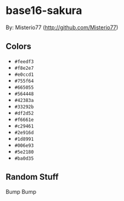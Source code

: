 # base16-sakura

By: Misterio77 (http://github.com/Misterio77)

## Colors

* `#feedf3`
* `#f8e2e7`
* `#e0ccd1`
* `#755f64`
* `#665055`
* `#564448`
* `#42383a`
* `#33292b`
* `#df2d52`
* `#f6661e`
* `#c29461`
* `#2e916d`
* `#1d8991`
* `#006e93`
* `#5e2180`
* `#ba0d35`

## Random Stuff

Bump
Bump
